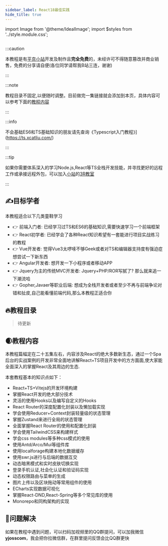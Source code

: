 ```yaml
---
sidebar_label: React18最佳实践
hide_title: true
---
```

import Image from '@theme/IdealImage';
import $styles from '../style.module.css';

<div className={$styles.banner}>
    <Image img={require('../images/react-banner.png')} />
</div>

:::caution

本教程是有[平克小站](https://pincman.com)开发及制作且**完全免费**的，未经许可不得随意篡改并商业销售，免费的分享请自便(各位同学请帮我B站三连，谢谢)

:::

:::note

教程目录不固定,以便随时调整。目前做完一集链接就会添加到本页，具体内容可以参考下面的[教程内容](#教材内容)

:::

:::info

不会基础ES6和TS基础知识的朋友请先查询《Typescript入门教程》](https://ts.xcatliu.com/)

:::

:::tip

如果你需要体系深入的学习Node.js,React等TS全栈开发技能，并寻找更好的远程工作或承接远程外包，可以加入[小站](https://pincman.com)的[3R教室](/classroom)

:::

## ✍️目标学者

本教程适合以下几类童鞋学习

- 👉 前端入门者: 已经学习过TS和ES6的基础知识,需要快速学习一个前端框架
- 👉 React初学者: 已经学会了各种React知识希望有一套能进行项目实战练习的教程
- 👉 Vue开发者: 觉得Vue3太啰嗦不够Geek或者对TS和编辑器支持度有强迫症想尝试一下新东西
- 👉 Angular开发者: 想开发一下小程序或者移动APP
- 👉 Jquery为主的传统MVC开发者: Jquery+PHP/ROR写腻了? 那么就来追一下潮流哈
- 👉 Gopher,Javaer等职业后端: 想成为全栈开发者或者至少不再与前端争论对错和扯皮,自己能看懂前端代码,那么本教程正适合你

## 🔥教程目录

> 待更新

## 🌒教程内容

本教程篇幅定在二十五集左右，内容涉及React的绝大多数新生态，通过一个Spa后台的实战案例的开发非常全面地讲解React+TS项目开发中的方方面面,使大家能全面深入的掌握React及其周边的生态.

本套教程基本的知识点如下：

- React+TS+Vitejs的开发环境构建
- 掌握React开发的绝大部分技术
- 灵活的使用Hooks以及编写自定义的Hooks
- React Router的深度配置化封装以及懒加载实现
- 学会使用Reducer+Context封装轻量级的状态管理
- 掌握Zustand来进行全局的状态管理
- 全面掌握React Router的使用和配置化封装
- 学会使用TailwindCSS来构建样式
- 学会css modules等多种css模式的使用
- 使用Antd/Arco/Mui等组件库
- 使用localforage构建本地化数据缓存
- 使用swr.js进行与后端的数据互交
- 动态暗黑模式和实时皮肤切换实现
- 登录手机认证,社会化认证和验证码实现
- 动态权限路由与菜单的生成
- 图片上传以及区块拖动等常用组件的使用
- ECharts实现数据可视化
- 掌握React-DND,React-Spring等多个常见库的使用
- Monorepo和同构架构的实现


## 👀问题解决

如果在教程中遇到问题，可以扫码加视频里的QQ群提问，可以加我微信**yjosscom**，我会把你拉微信群，在群里提问反馈会比QQ群更快